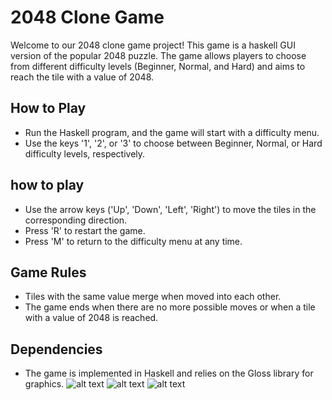 # 2048 Clone Game
Welcome to our 2048 clone game project! This game is a haskell GUI version of the popular 2048 puzzle. The game allows players to choose from different difficulty levels (Beginner, Normal, and Hard) and aims to reach the tile with a value of 2048.
## How to Play
- Run the Haskell program, and the game will start with a difficulty menu.
- Use the keys '1', '2', or '3' to choose between Beginner, Normal, or Hard difficulty levels, respectively.
## how to play
- Use the arrow keys ('Up', 'Down', 'Left', 'Right') to move the tiles in the corresponding direction.
- Press 'R' to restart the game.
- Press 'M' to return to the difficulty menu at any time.
## Game Rules 
- Tiles with the same value merge when moved into each other.
- The game ends when there are no more possible moves or when a tile with a value of 2048 is reached.
## Dependencies
- The game is implemented in Haskell and relies on the Gloss library for graphics.
![alt text](https://github.com/rgzam/2048/blob/main/Screenshot%202023-12-03%20at%206.41.21%E2%80%AFPM.png)
![alt text](https://github.com/rgzam/2048/blob/main/Screenshot%202023-12-10%20at%209.59.08%E2%80%AFPM.png)
![alt text](https://github.com/rgzam/2048/blob/main/Screenshot%202023-12-09%20at%2010.16.58%E2%80%AFPM.png)
